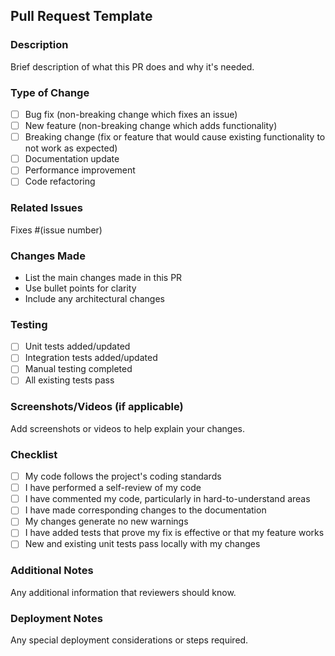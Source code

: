 ## Pull Request Template

### Description
Brief description of what this PR does and why it's needed.

### Type of Change
- [ ] Bug fix (non-breaking change which fixes an issue)
- [ ] New feature (non-breaking change which adds functionality)
- [ ] Breaking change (fix or feature that would cause existing functionality to not work as expected)
- [ ] Documentation update
- [ ] Performance improvement
- [ ] Code refactoring

### Related Issues
Fixes #(issue number)

### Changes Made
- List the main changes made in this PR
- Use bullet points for clarity
- Include any architectural changes

### Testing
- [ ] Unit tests added/updated
- [ ] Integration tests added/updated
- [ ] Manual testing completed
- [ ] All existing tests pass

### Screenshots/Videos (if applicable)
Add screenshots or videos to help explain your changes.

### Checklist
- [ ] My code follows the project's coding standards
- [ ] I have performed a self-review of my code
- [ ] I have commented my code, particularly in hard-to-understand areas
- [ ] I have made corresponding changes to the documentation
- [ ] My changes generate no new warnings
- [ ] I have added tests that prove my fix is effective or that my feature works
- [ ] New and existing unit tests pass locally with my changes

### Additional Notes
Any additional information that reviewers should know.

### Deployment Notes
Any special deployment considerations or steps required.
